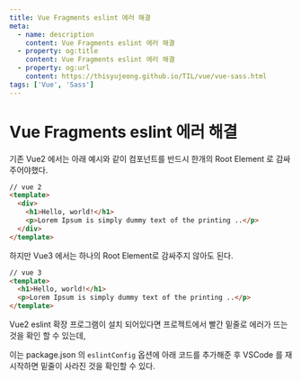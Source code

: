 ```yaml
---
title: Vue Fragments eslint 에러 해결
meta:
  - name: description
    content: Vue Fragments eslint 에러 해결
  - property: og:title
    content: Vue Fragments eslint 에러 해결
  - property: og:url
    content: https://thisyujeong.github.io/TIL/vue/vue-sass.html
tags: ['Vue', 'Sass']
---
```


# Vue Fragments eslint 에러 해결

기존 Vue2 에서는 아래 예시와 같이 컴포넌트를 반드시 한개의 Root Element 로 감싸주어야했다.

```html
// vue 2
<template>
  <div>
    <h1>Hello, world!</h1>
    <p>Lorem Ipsum is simply dummy text of the printing ..</p>
  </div>
</template>
```

하지만 Vue3 에서는 하나의 Root Element로 감싸주지 않아도 된다.

```html
// vue 3
<template>
  <h1>Hello, world!</h1>
  <p>Lorem Ipsum is simply dummy text of the printing ..</p>
</template>
```

Vue2 eslint 확장 프로그램이 설치 되어있다면 프로젝트에서 빨간 밑줄로 에러가 뜨는것을 확인 할 수 있는데,

이는 package.json 의 `eslintConfig` 옵션에 아래 코드를 추가해준 후 VSCode 를 재시작하면 밑줄이 사라진 것을 확인할 수 있다.
